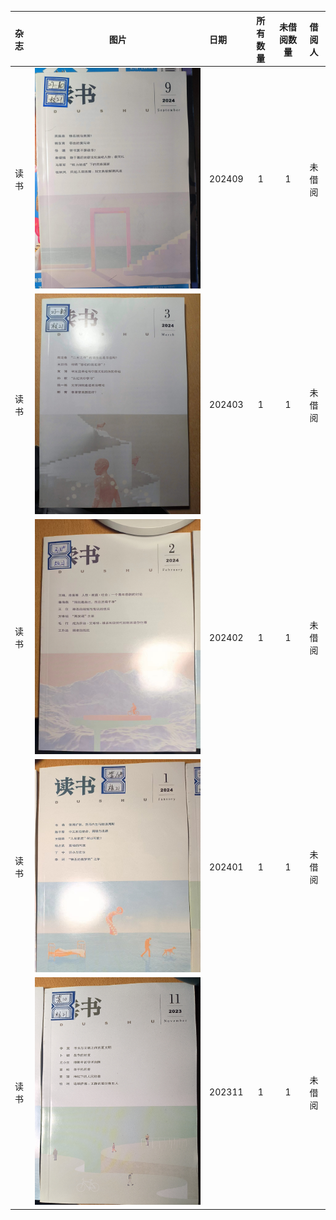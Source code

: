| 杂志 | 图片 | 日期 | 所有数量 | 未借阅数量 | 借阅人 |
| :--- | :---: | :--- | :---: | :---: | :---: |
| 读书 | ![DS202409](image/DS202409.jpg) | 202409 | 1 | 1 | 未借阅 |
| 读书 | ![DS202403](image/DS202403.jpg) | 202403 | 1 | 1 | 未借阅 |
| 读书 | ![DS202402](image/DS202402.jpg) | 202402 | 1 | 1 | 未借阅 |
| 读书 | ![DS202401](image/DS202401.jpg) | 202401 | 1 | 1 | 未借阅 |
| 读书 | ![DS202311](image/DS202311.jpg) | 202311 | 1 | 1 | 未借阅 |